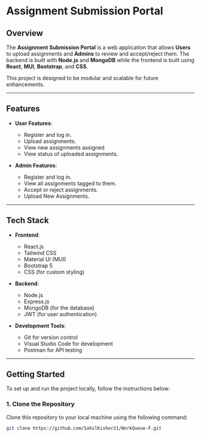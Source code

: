 # Assignment Submission Portal

## Overview

The **Assignment Submission Portal** is a web application that allows **Users** to upload assignments and **Admins** to review and accept/reject them. The backend is built with **Node.js** and **MongoDB** while the frontend is built using **React**, **MUI**, **Bootstrap**, and **CSS**.

This project is designed to be modular and scalable for future enhancements.

---

## Features

- **User Features**:
  - Register and log in.
  - Upload assignments.
  - View new assignments assigned
  - View status of uploaded assignments.
  
- **Admin Features**:
  - Register and log in.
  - View all assignments tagged to them.
  - Accept or reject assignments.
  - Upload New Assignments.

---

## Tech Stack

- **Frontend**:
  - React.js
  - Tailwind CSS
  - Material UI (MUI)
  - Bootstrap 5
  - CSS (for custom styling)
  
- **Backend**:
  - Node.js
  - Express.js
  - MongoDB (for the database)
  - JWT (for user authentication)
  
- **Development Tools**:
  - Git for version control
  - Visual Studio Code for development
  - Postman for API testing

---

## Getting Started

To set up and run the project locally, follow the instructions below:

### 1. Clone the Repository

Clone this repository to your local machine using the following command:

```bash
git clone https://github.com/SahilKishor21/WorkQueue-F.git
